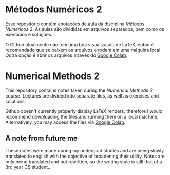 # Métodos Numéricos 2
Esse repositório contém anotações de aula da disciplina *Métodos Numéricos 2*.
As aulas são divididas em arquivos separados, bem como os exercícios e soluções.

O Github atualmente não tem uma boa visualização de LaTeX, então é recomendado que se baixem os arquivos e rodem em uma máquina local.
Outra opção é abrir os arquivos através do [Google Colab](https://colab.research.google.com/github/GuilhermeFreire/MetodosNumericos2).


# Numerical Methods 2
This repository contains notes taken during the *Numerical Methods 2* course.
Lectures are divided into separate files, as well as exercises and solutions.

Github doesn't currently properly display LaTeX renders, therefore I would recommend downloading the files and running them on a local machine.
Alternatively, you may access the files via [Google Colab](https://colab.research.google.com/github/GuilhermeFreire/MetodosNumericos2).

## A note from future me
These notes were made during my undergrad studies and are being slowly translated to english with the objective of broadening their utility.
Notes are only being translated and not rewritten, so the writing style is still that of a 3rd year CS student...
